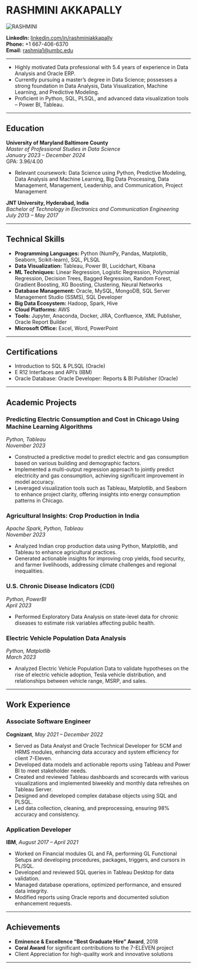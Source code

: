 # **RASHMINI AKKAPALLY**

![RASHMINI](headshot.jpg)

**LinkedIn:** [linkedin.com/in/rashminiakkapally](http://www.linkedin.com/in/rashminiakkapally)  
**Phone:** +1 667-406-6370  
**Email:** rashmia1@umbc.edu  

----

- Highly motivated Data professional with 5.4 years of experience in Data Analysis and Oracle ERP.
- Currently pursuing a master’s degree in Data Science; possesses a strong foundation in Data Analysis, Data Visualization, Machine Learning, and Predictive Modeling.
- Proficient in Python, SQL, PLSQL, and advanced data visualization tools – Power BI, Tableau.

---

## **Education**

**University of Maryland Baltimore County**  
*Master of Professional Studies in Data Science*  
*January 2023 – December 2024*  
GPA: 3.96/4.00

- Relevant coursework: Data Science using Python, Predictive Modeling, Data Analysis and Machine Learning, Big Data Processing, Data Management, Management, Leadership, and Communication, Project Management

**JNT University, Hyderabad, India**  
*Bachelor of Technology in Electronics and Communication Engineering*  
*July 2013 – May 2017*

---

## **Technical Skills**

- **Programming Languages:** Python (NumPy, Pandas, Matplotlib, Seaborn, Scikit-learn), SQL, PLSQL
- **Data Visualization:** Tableau, Power BI, Lucidchart, Kibana
- **ML Techniques:** Linear Regression, Logistic Regression, Polynomial Regression, Decision Trees, Bagged Regression, Random Forest, Gradient Boosting, XG Boosting, Clustering, Neural Networks
- **Database Management:** Oracle, MySQL, MongoDB, SQL Server Management Studio (SSMS), SQL Developer
- **Big Data Ecosystem:** Hadoop, Spark, Hive
- **Cloud Platforms:** AWS
- **Tools:** Jupyter, Anaconda, Docker, JIRA, Confluence, XML Publisher, Oracle Report Builder
- **Microsoft Office:** Excel, Word, PowerPoint

---

## **Certifications**

- Introduction to SQL & PLSQL (Oracle)
- E R12 Interfaces and API’s (IBM)
- Oracle Database: Oracle Developer: Reports & BI Publisher (Oracle)

---

## **Academic Projects**

### **Predicting Electric Consumption and Cost in Chicago Using Machine Learning Algorithms**  
*Python, Tableau*  
*November 2023*

- Constructed a predictive model to predict electric and gas consumption based on various building and demographic factors.
- Implemented a multi-output regression approach to jointly predict electricity and gas consumption, achieving significant improvement in model accuracy.
- Leveraged visualization tools such as Tableau, Matplotlib, and Seaborn to enhance project clarity, offering insights into energy consumption patterns in Chicago.

### **Agricultural Insights: Crop Production in India**  
*Apache Spark, Python, Tableau*  
*November 2023*

- Analyzed Indian crop production data using Python, Matplotlib, and Tableau to enhance agricultural practices.
- Generated actionable insights for improving crop yields, food security, and farmer livelihoods, addressing climate challenges and regional inequalities.

### **U.S. Chronic Disease Indicators (CDI)**  
*Python, PowerBI*  
*April 2023*

- Performed Exploratory Data Analysis on state-level data for chronic diseases to estimate risk variables affecting public health.

### **Electric Vehicle Population Data Analysis**  
*Python, Matplotlib*  
*March 2023*

- Analyzed Electric Vehicle Population Data to validate hypotheses on the rise of electric vehicle adoption, Tesla vehicle distribution, and relationships between vehicle range, MSRP, and sales.

---

## **Work Experience**

### **Associate Software Engineer**  
**Cognizant**, *May 2021 – December 2022*

- Served as Data Analyst and Oracle Technical Developer for SCM and HRMS modules, enhancing data accuracy and system efficiency for client 7-Eleven.
- Developed data models and actionable reports using Tableau and Power BI to meet stakeholder needs.
- Created and reviewed Tableau dashboards and scorecards with various visualizations and implemented biweekly and monthly data refreshes on Tableau Server.
- Designed and developed complex database objects using SQL and PLSQL.
- Led data collection, cleaning, and preprocessing, ensuring 98% accuracy and consistency.

### **Application Developer**  
**IBM**, *August 2017 – April 2021*

- Worked on Financial modules GL and FA, performing GL Functional Setups and developing procedures, packages, triggers, and cursors in PL/SQL.
- Developed and reviewed SQL queries in Tableau Desktop for data validation.
- Managed database operations, optimized performance, and ensured data integrity.
- Modified reports using Oracle reports and documented solution enhancement requests.

---

## **Achievements**

- **Eminence & Excellence “Best Graduate Hire” Award**, 2018
- **Coral Award** for significant contributions to the 7-ELEVEN project
- Client Appreciation for high-quality work and innovative solutions

---


